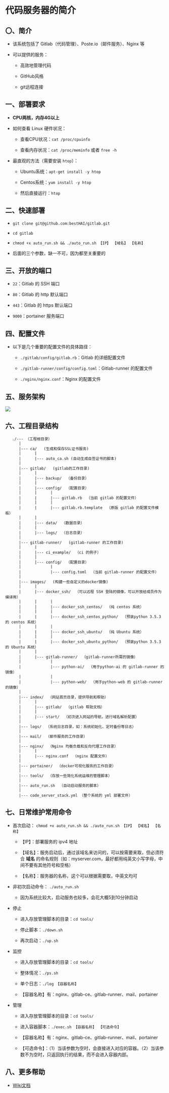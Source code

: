  # 代码服务器的简介

## 〇、简介

* 该系统包括了 Gitlab（代码管理）、Poste.io（邮件服务）、Nginx 等

* 可以提供的服务：

  * 高效地管理代码
  
  * GitHub风格
  
  * git远程连接

## 一、部署要求

* **CPU两核，内存4G以上**

* 如何查看 Linux 硬件状况：

  * 查看CPU状况：`cat /proc/cpuinfo`
  
  * 查看内存状况：`cat /proc/meminfo` 或者 `free -h`
  
* 最直观的方法（需要安装 `htop`）：
  
  * Ubuntu系统：`apt-get install -y htop`
  
  * Centos系统：`yum install -y htop`
  
  * 然后直接运行：`htop`

## 二、快速部署

* `git clone git@github.com:bestHAI/gitlab.git`

* `cd gitlab`

* `chmod +x auto_run.sh && ./auto_run.sh 【IP】 【域名】 【名称】` 

* 后面的三个参数，缺一不可，因为都至关重要的

## 三、开放的端口

* `22`：Gitlab 的 SSH 端口

* `80`：Gitlab 的 http 默认端口

* `443`：Gitlab 的 https 默认端口

* `9000`：portainer 服务端口

## 四、配置文件

* 以下是几个重要的配置文件的具体路径：

  * `./gitlab/config/gitlab.rb`：Gitlab 的详细配置文件

  * `./gitlab-runner/config/config.toml`：Gitlab-runner 的配置文件

  * `./nginx/nginx.conf`：Nginx 的配置文件

## 五、服务架构

![](https://raw.githubusercontent.com/bestHAI/gitlab/master/index/gitlab/src/server_architecture.png)

## 六、工程目录结构

```text
   ./--- （工程根目录）
      |
      |--- ca/   (生成和保存SSL证书服务)
      |      |
      |      |--- auto_ca.sh (自动生成自签证书的脚本)
      |
      |--- gitlab/   (gitlab的工作目录)
      |      |
      |      |--- backup/  （备份目录）
      |      |
      |      |--- config/  （配置目录）
      |      |      |
      |      |      |--- gitlab.rb  （当前 gitlab 的配置文件）
      |      |      |
      |      |      |--- gitlab.rb.template  （原版 gitlab 的配置文件模板）
      |      |
      |      |--- data/  （数据目录）
      |      |
      |      |--- logs/  （日志目录）
      |
      |--- gitlab-runner/   (gitlab-runner 的工作目录)
      |      |
      |      |--- ci_example/  （ci 的例子）
      |      |
      |      |--- config/  （配置目录）
      |             |
      |             |--- config.toml  （当前 gitlab-runner 的配置文件）
      |
      |--- images/   (构建一些自定义的docker镜像)
      |      |
      |      |--- docker_ssh/  （可以远程 SSH 登陆的镜像，可以开放给成员作为编译用）
      |      |      |
      |      |      |--- docker_ssh_centos/  （纯 centos 系统）
      |      |      |
      |      |      |--- docker_ssh_centos_python/  （预装python 3.5.3 的 centos 系统）
      |      |      |
      |      |      |--- docker_ssh_ubuntu/  （纯 Ubuntu 系统）
      |      |      |
      |      |      |--- docker_ssh_ubuntu_python/  （预装python 3.5.3 的 Ubuntu 系统）
      |      |
      |      |--- gitlab-runner/  （gitlab-runner所需的镜像）
      |             |
      |             |--- python-ai/  （用于python-ai 的 gitlab-runner 的镜像）
      |             |
      |             |--- python-web/  （用于python-web 的 gitlab-runner 的镜像）
      |
      |--- index/  （网站首页目录，提供导航和帮助）
      |      |
      |      |--- gitlab/  （gitlab 帮助文档）
      |      |
      |      |--- start/  （初次进入网站的导航，进行域名解析配置）
      |
      |--- logs/  （系统日志目录，如：系统初始化、定时备份等日志）
      |
      |--- mail/  （邮件服务的工作目录）
      |
      |--- nginx/  （Nginx 均衡负载和反向代理工作目录）
      |      |
      |      |--- nginx.conf  （nginx 配置文件）
      |
      |--- portainer/  （docker可视化服务的工作目录）
      |
      |--- tools/  （存放一些简化系统运维的管理脚本）
      |
      |--- auto_run.sh  （自动启动服务的脚本）
      |
      |--- code_server_stack.yml （整个系统的 yml 部署文件）

```

## 七、日常维护常用命令

* 首次启动： `chmod +x auto_run.sh && ./auto_run.sh 【IP】 【域名】 【名称】`
    
    * 【IP】：部署服务的 ipv4 地址
    
    * 【域名】：服务启动后，通过该域名来访问的，可以按需要来取，但必须符合 **域名** 的命名规则（如：myserver.com，最好都用纯英文小写字母，中间不要有其他符号和空格）
    
    * 【名称】：服务器的名称，这个可以根据需要取，中英文均可
    
* 非初次启动命令： `./auto_run.sh`
    
    * 因为系统比较大，启动服务也较多，会花大概5到10分钟启动
    
* 停止

    * 进入存放管理脚本的目录：`cd tools/`

    * 停止脚本：`./down.sh`
    
    * 再次启动：`./up.sh`

* 监控

    * 进入存放管理脚本的目录：`cd tools/`
    
    * 整体情况：`./ps.sh`
    
    * 单个日志：`./log 【容器名称】`
    
    * 【容器名称】有：nginx、gitlab-ce、gitlab-runner、mail、portainer

* 管理

    * 进入存放管理脚本的目录：`cd tools/`

    * 进入容器脚本：`./exec.sh 【容器名称】 【可选命令】`
    
    * 【容器名称】有：nginx、gitlab-ce、gitlab-runner、mail、portainer
    
    * 【可选命令】：（1）当该参数为空时，会直接进入对应的容器。（2）当该参数不为空时，只返回执行的结果，而不会进入容器内部。

## 八、更多帮助

* [Wiki文档](https://github.com/bestHAI/gitlab/wiki)
